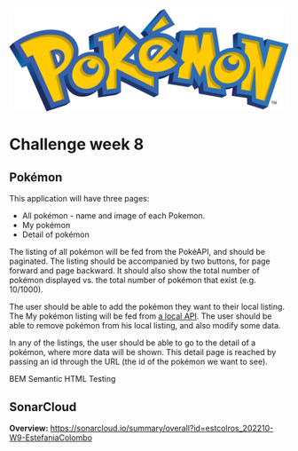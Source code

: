 ![Logo Pokémon](/dist/assets/pokemon-logo.svg)

# Challenge week 8

## Pokémon

This application will have three pages:

-   All pokémon - name and image of each Pokemon.
-   My pokémon
-   Detail of pokémon

The listing of all pokémon will be fed from the PokéAPI, and should be paginated. The listing should be accompanied by two buttons, for page forward and page backward. It should also show the total number of pokémon displayed vs. the total number of pokémon that exist (e.g. 10/1000).

The user should be able to add the pokémon they want to their local listing. The My pokémon listing will be fed from [a local API](https://github.com/isdi-coders-2022/bootcamp-202201-bcn/tree/master/week3/challenges/pokeapi). The user should be able to remove pokémon from his local listing, and also modify some data.

In any of the listings, the user should be able to go to the detail of a pokémon, where more data will be shown. This detail page is reached by passing an id through the URL (the id of the pokémon we want to see).

BEM
Semantic HTML
Testing

## SonarCloud

**Overview:** https://sonarcloud.io/summary/overall?id=estcolros_202210-W9-EstefaniaColombo
